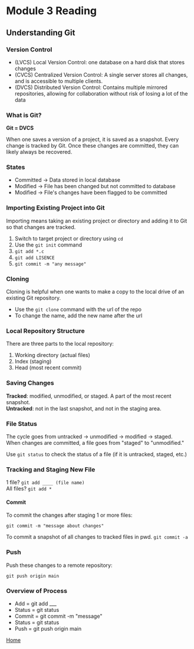 # Module 3 Reading

## Understanding Git

### Version Control

* (LVCS) Local Version Control: one database on a hard disk that stores changes
* (CVCS) Centralized Version Control: A single server stores all changes, and is accessible to multiple clients. 
* (DVCS) Distributed Version Control: Contains multiple mirrored repositories, allowing for collaboration without risk of losing a lot of the data

### What is Git?

**Git = DVCS**

When one saves a version of a project, it is saved as a snapshot. Every change is tracked by Git. Once these changes are committed, they can likely always be recovered. 

### States

* Committed -> Data stored in local database
* Modified -> File has been changed but not committed to database
* Modified -> File's changes have been flagged to be committed

### Importing Existing Project into Git

Importing means taking an existing project or directory and adding it to Git so that changes are tracked. 

1. Switch to target project or directory using `cd`
1. Use the `git init` command
1. `git add *.c`
1. `git add LISENCE`
1. `git commit -m "any message"`

### Cloning

Cloning is helpful when one wants to make a copy to the local drive of an existing Git repository.  

* Use the `git clone` command with the url of the repo
* To change the name, add the new name after the url

### Local Repository Structure

There are three parts to the local repository:
1. Working directory (actual files)
1. Index (staging)
1. Head (most recent commit)

### Saving Changes

**Tracked**: modified, unmodified, or staged. A part of the most recent snapshot.  
**Untracked**: not in the last snapshot, and not in the staging area.

### File Status

The cycle goes from untracked -> unmodified -> modified -> staged.   
When changes are committed, a file goes from "staged" to "unmodified."

Use `git status` to check the status of a file (if it is untracked, staged, etc.)

### Tracking and Staging New File

1 file? `git add ____ (file name)`   
All files? `git add *`

#### Commit

To commit the changes after staging 1 or more files:

`git commit -m "message about changes"`

To commit a snapshot of all changes to tracked files in pwd.
`git commit -a` 

### Push

Push these changes to a remote repository:

`git push origin main`

### Overview of Process

* Add = git add ___
* Status = git status
* Commit = git commit -m "message"
* Status = git status
* Push = git push origin main


[Home](https://peymade.github.io/reading-notes/)

